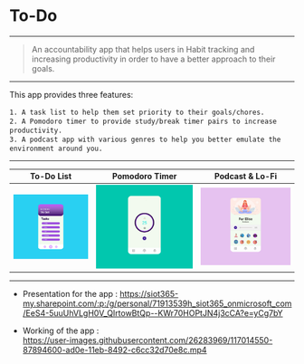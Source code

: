 # To-Do

---

> An accountability app that helps users in Habit tracking and increasing productivity in order to have a better approach to their goals.

---

  This app provides three features:
  
    1. A task list to help them set priority to their goals/chores.
    2. A Pomodoro timer to provide study/break timer pairs to increase productivity.
    3. A podcast app with various genres to help you better emulate the environment around you.
 
---


To-Do List             |  Pomodoro Timer             |   Podcast & Lo-Fi
:-------------------------:|:-------------------------:|:-------------------------:
![ToDo list](todo.jpg)  |  ![Timer](countdown.jpg)  |  ![Podcast](podcast.jpg)


---

* Presentation for the app : https://siot365-my.sharepoint.com/:p:/g/personal/71913539h_siot365_onmicrosoft_com/EeS4-5uuUhVLgH0V_QIrtowBtQp--KWr70HOPtJN4j3cCA?e=yCg7bY

* Working of the app :  
https://user-images.githubusercontent.com/26283969/117014550-87894600-ad0e-11eb-8492-c6cc32d70e8c.mp4

